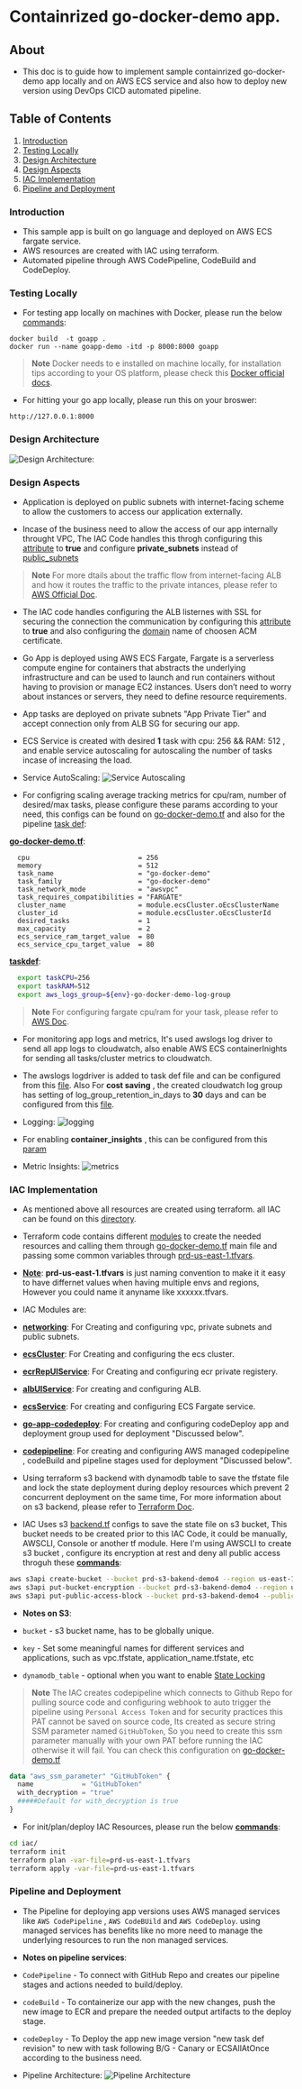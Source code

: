 # Containrized go-docker-demo app.
## About

- This doc is to guide how to implement sample containrized go-docker-demo app locally and on AWS ECS service and also how to deploy new version using DevOps CICD automated pipeline.

## Table of Contents

1. [Introduction](#Introduction)
2. [Testing Locally](#Testing-Locally)
3. [Design Architecture](#Design-Architecture)
4. [Design Aspects](#Design-Aspects)
5. [IAC Implementation](#IAC-Implementation)
6. [Pipeline and Deployment](#Pipeline-and-Deployment)

### Introduction

- This sample app is built on go language and deployed on AWS ECS fargate service.
- AWS resources are created with IAC using terraform.
- Automated pipeline through AWS CodePipeline, CodeBuild and CodeDeploy.

### Testing Locally

- For testing app locally on machines with Docker, please run the below <ins>commands</ins>: 
```
docker build  -t goapp .
docker run --name goapp-demo -itd -p 8000:8000 goapp
```
>**Note** 
>Docker needs to e installed on machine locally, for installation tips according to your OS platform, please check this [Docker official docs](https://docs.docker.com/engine/install/).
- For hitting your go app locally, please run this on your broswer:
```
http://127.0.0.1:8000
```
### Design Architecture

![Design Architecture:](./images/design.jpg)

### Design Aspects

- Application is deployed on public subnets with internet-facing scheme to allow the customers to access our application externally.

- Incase of the business need to allow the access of our app internally throught VPC, The IAC Code handles this throgh configuring this [attribute](https://github.com/MIna-Maher/sample-go-ecs-tf-codePipeline/blob/b595c97dea2ce4cfb4b6697026a022f8c97d0a29/iac/go-docker-demo.tf#L50) to **true** and configure **private_subnets** instead of [public_subnets](https://github.com/MIna-Maher/sample-go-ecs-tf-codePipeline/blob/b595c97dea2ce4cfb4b6697026a022f8c97d0a29/iac/go-docker-demo.tf#L91)

> **Note**
> For more dtails about the traffic flow from internet-facing ALB and how it routes the traffic to the private intances, please refer to [AWS Official Doc](https://docs.aws.amazon.com/prescriptive-guidance/latest/load-balancer-stickiness/subnets-routing.html).

- The IAC code handles configuring the ALB listernes with SSL for securing the connection the communication by configuring this [attribute](https://github.com/MIna-Maher/sample-go-ecs-tf-codePipeline/blob/0e04eab3d080c6e0259fea5cb868cdd8fefc7336/iac/go-docker-demo.tf#L49) to **true** and also configuring the [domain](https://github.com/MIna-Maher/sample-go-ecs-tf-codePipeline/blob/0e04eab3d080c6e0259fea5cb868cdd8fefc7336/iac/go-docker-demo.tf#L53) name of choosen ACM certificate.

- Go App is deployed using AWS ECS Fargate, Fargate is a serverless compute engine for containers that abstracts the underlying infrastructure and can be used to launch and run containers without having to provision or manage EC2 instances. Users don’t need to worry about instances or servers, they need to define resource requirements.

- App tasks are deployed on private subnets "App Private Tier" and accept connection only from ALB SG for securing our app.

- ECS Service is created with desired **1** task with cpu: 256 && RAM: 512 , and enable service autoscaling for autoscaling the number of tasks incase of increasing the load.
- Service AutoScaling: ![Service Autoscaling](./images/scale.jpeg)

- For configring scaling average tracking metrics for cpu/ram, number of desired/max tasks, please configure these params according to your need, this configs can be found on [go-docker-demo.tf](./iac/go-docker-demo.tf) and also for the pipeline [task def](./pipeLineScripts/postBuild.sh):

 <ins>**go-docker-demo.tf**</ins>:

```
  cpu                           = 256
  memory                        = 512
  task_name                     = "go-docker-demo"
  task_family                   = "go-docker-demo"
  task_network_mode             = "awsvpc"
  task_requires_compatibilities = "FARGATE"
  cluster_name                  = module.ecsCluster.oEcsClusterName
  cluster_id                    = module.ecsCluster.oEcsClusterId
  desired_tasks                 = 1
  max_capacity                  = 2
  ecs_service_ram_target_value  = 80
  ecs_service_cpu_target_value  = 80
```
 <ins>**taskdef**</ins>:
```sh
  export taskCPU=256
  export taskRAM=512
  export aws_logs_group=${env}-go-docker-demo-log-group
```

> **Note**
> For configuring fargate cpu/ram for your task, please refer to [AWS Doc](https://docs.aws.amazon.com/AmazonECS/latest/developerguide/AWS_Fargate.html).

- For monitoring app logs and metrics, It's used awslogs log driver to send all app logs to cloudwatch, also enable AWS ECS containerInights for sending all tasks/cluster metrics to cloudwatch.

- The awslogs logdriver is added to task def file and can be configured from this [file](./pipeLineScripts/postBuild.sh). Also For **cost saving** , the created cloudwatch log group has setting of log_group_retention_in_days to **30** days and can be configured from this [file](https://github.com/MIna-Maher/sample-go-ecs-tf-codePipeline/blob/4cf1bfed0029fa676d3ad39fc7c601ffb3dd8e4b/iac/prd-us-east-1.tfvars#L7).

- Logging: ![logging](./images/logs.jpeg)
- For enabling **container_insights** , this can be configured from this [param](https://github.com/MIna-Maher/sample-go-ecs-tf-codePipeline/blob/4cf1bfed0029fa676d3ad39fc7c601ffb3dd8e4b/iac/prd-us-east-1.tfvars#L8)
- Metric Insights: ![metrics](./images/insights.jpeg)

### IAC Implementation

- As mentioned above all resources are created using terraform. all IAC can be found on this [directory](./iac/).

- Terraform code contains different [modules](./iac/modules/) to create the needed resources and calling them through [go-docker-demo.tf](./iac/go-docker-demo.tf) main file and passing some common variables through [prd-us-east-1.tfvars](./iac/prd-us-east-1.tfvars).

- <ins>**Note**</ins>: **prd-us-east-1.tfvars** is just naming convention to make it it easy to have differnet values when having multiple envs and regions, However you could name it anyname like xxxxxx.tfvars.

- IAC Modules are: 
- [<ins>**networking**</ins>](./iac/modules/networking/): For Creating and configuring vpc, private subnets and public subnets.
- [<ins>**ecsCluster**</ins>](./iac/modules/ecsCluster/): For Creating and configuring the ecs cluster.
- [<ins>**ecrRepUIService**</ins>](./iac/modules/ecrRepo/): For Creating and configuring ecr private registery.
- [<ins>**albUIService**</ins>](./iac/modules/loadBalancer/): For creating and configuring ALB.
- [<ins>**ecsService**</ins>](./iac/modules/ecsService/): For creating and configuring ECS Fargate service.
- [<ins>**go-app-codedeploy**</ins>](./iac/modules/codedeploy/): For creating and configuring codeDeploy app and deployment group used for deployment "Discussed below".
- [<ins>**codepipeline**</ins>](./iac/modules/pipeline-deploy-module/): For creating and configuring AWS managed codepipeline , codeBuild and pipeline stages used for deployment "Discussed below".

- Using terraform s3 backend with dynamodb table to save the tfstate file and lock the state deployment during deploy resources which prevent 2 concurrent deployment on the same time, For more information about on s3 backend, please refer to [Terraform Doc](https://developer.hashicorp.com/terraform/language/settings/backends/s3).  

- IAC Uses s3 [backend.tf](./iac/backend.tf) configs to save the state file on s3 bucket, This bucket needs to be created prior to this IAC Code, it could be manually, AWSCLI, Console or another tf module. Here I'm using AWSCLI to create s3 bucket , configure its encryption at rest and deny all public access throguh these <ins>**commands**</ins>:
```sh
aws s3api create-bucket --bucket prd-s3-bakend-demo4 --region us-east-1
aws s3api put-bucket-encryption --bucket prd-s3-bakend-demo4 --region us-east-1 --server-side-encryption-configuration "{\"Rules\": [{\"ApplyServerSideEncryptionByDefault\": {\"SSEAlgorithm\": \"AES256\"}}]}"
aws s3api put-public-access-block --bucket prd-s3-bakend-demo4 --public-access-block-configuration "BlockPublicAcls=true,IgnorePublicAcls=true,BlockPublicPolicy=true,RestrictPublicBuckets=true" --region us-east-1
```
- **Notes on S3**:

- `bucket` - s3 bucket name, has to be globally unique.
- `key` - Set some meaningful names for different services and applications, such as vpc.tfstate, application_name.tfstate, etc
- `dynamodb_table` - optional when you want to enable [State Locking](https://www.terraform.io/docs/state/locking.html)

> **Note**
> The IAC creates codepipeline which connects to Github Repo for pulling source code and configuring webhook to auto trigger the pipeline using `Personal Access Token` and for security practices this PAT cannot be saved on source code, Its created as secure string SSM parameter named `GitHubToken`, So you need to create this ssm parameter manually with your own PAT before running the IAC otherwise it will fail.
You can check this configuration on [go-docker-demo.tf](./iac/go-docker-demo.tf)
```tf
data "aws_ssm_parameter" "GitHubToken" {
  name            = "GitHubToken"
  with_decryption = "true"
  #####Default for with_decryption is true
}
```


- For init/plan/deploy IAC Resources, please run the below <ins>**commands**</ins>:

```sh
cd iac/
terraform init
terraform plan -var-file=prd-us-east-1.tfvars
terraform apply -var-file=prd-us-east-1.tfvars
```

### Pipeline and Deployment

- The Pipeline for deploying app versions uses AWS managed services like `AWS CodePipeline` , `AWS CodeBUild` and `AWS CodeDeploy`. using managed services has benefits like no more need to manage the underlying resources to run the non managed services.

- **Notes on pipeline services**:

- `CodePipeline` - To connect with GitHub Repo and creates our pipeline stages and actions needed to build/deploy.

- `codeBuild` - To containerize our app with the new changes, push the new image to ECR and prepare the needed output artifacts to the deploy stage.

- `codeDeploy` - To Deploy the app new image version "new task def revision" to new with task following B/G - Canary or ECSAllAtOnce according to the business need.

- Pipeline Architecture: ![Pipeline Architecture](./images/deploy.jpg)



